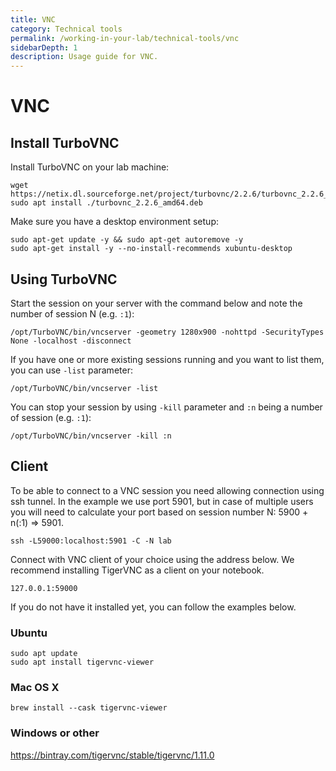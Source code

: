 ```yaml
---
title: VNC
category: Technical tools
permalink: /working-in-your-lab/technical-tools/vnc
sidebarDepth: 1
description: Usage guide for VNC.
---
```


# VNC

## Install TurboVNC

Install TurboVNC on your lab machine:
```
wget https://netix.dl.sourceforge.net/project/turbovnc/2.2.6/turbovnc_2.2.6_amd64.deb
sudo apt install ./turbovnc_2.2.6_amd64.deb
```

Make sure you have a desktop environment setup:
```
sudo apt-get update -y && sudo apt-get autoremove -y
sudo apt-get install -y --no-install-recommends xubuntu-desktop
```

## Using TurboVNC

Start the session on your server with the command below and note the number of session N (e.g. `:1`):
```
/opt/TurboVNC/bin/vncserver -geometry 1280x900 -nohttpd -SecurityTypes None -localhost -disconnect
```

If you have one or more existing sessions running and you want to list them, you can use `-list` parameter:
```
/opt/TurboVNC/bin/vncserver -list
```

You can stop your session by using `-kill` parameter and `:n` being a number of session (e.g. `:1`):
```
/opt/TurboVNC/bin/vncserver -kill :n
```

## Client

To be able to connect to a VNC session you need allowing connection
using ssh tunnel. In the example we use port 5901, but in case of multiple users
you will need to calculate your port based on session number N: 5900 + n(:1) => 5901.

```
ssh -L59000:localhost:5901 -C -N lab
```

Connect with VNC client of your choice using the address below.
We recommend installing TigerVNC as a client on your notebook.

```
127.0.0.1:59000
```

If you do not have it installed yet, you can follow the examples below.

### Ubuntu

```
sudo apt update
sudo apt install tigervnc-viewer
```

### Mac OS X

```
brew install --cask tigervnc-viewer
```

### Windows or other

https://bintray.com/tigervnc/stable/tigervnc/1.11.0
